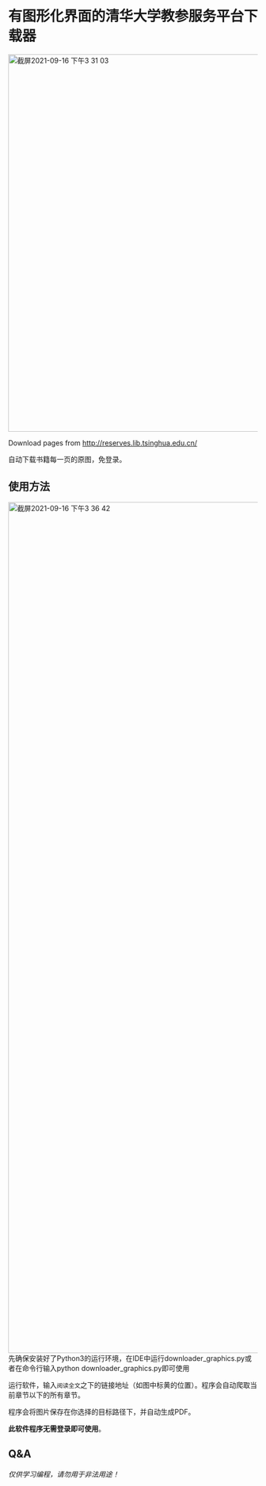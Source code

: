# 有图形化界面的清华大学教参服务平台下载器
<img width="762" alt="截屏2021-09-16 下午3 31 03" src="https://user-images.githubusercontent.com/77945509/133569567-39b61b75-4003-4d71-abb5-36d42201d0b1.png">


Download pages from http://reserves.lib.tsinghua.edu.cn/

自动下载书籍每一页的原图，免登录。

## 使用方法
<img width="1718" alt="截屏2021-09-16 下午3 36 42" src="https://user-images.githubusercontent.com/77945509/133570595-81a624c1-0a81-4ddc-82f6-dfaf12b61a35.png">
先确保安装好了Python3的运行环境，在IDE中运行downloader_graphics.py或者在命令行输入python downloader_graphics.py即可使用

运行软件，输入`阅读全文`之下的链接地址（如图中标黄的位置）。程序会自动爬取当前章节以下的所有章节。

程序会将图片保存在你选择的目标路径下，并自动生成PDF。

**此软件程序无需登录即可使用**。

## Q&A

*仅供学习编程，请勿用于非法用途！*
